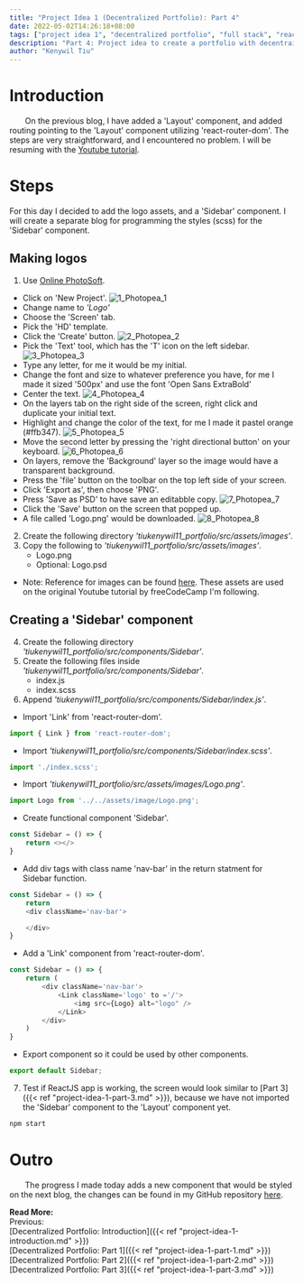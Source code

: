 ```yaml
---
title: "Project Idea 1 (Decentralized Portfolio): Part 4"
date: 2022-05-02T14:26:18+08:00
tags: ["project idea 1", "decentralized portfolio", "full stack", "reactjs", "javascript"]
description: "Part 4: Project idea to create a portfolio with decentrailized web3 technologies"
author: "Kenywil Tiu"
---
```

# Introduction

&nbsp;&nbsp;&nbsp;&nbsp;&nbsp;&nbsp; On the previous blog, I have added a 'Layout' component, and added routing pointing to the 'Layout' component utilizing 'react-router-dom'. The steps are very straightforward, and I encountered no problem. I will be resuming with the [Youtube tutorial](https://youtu.be/bmpI252DmiI). 

# Steps  
For this day I decided to add the logo assets, and a 'Sidebar' component. I will create a separate blog for programming the styles (scss) for the 'Sidebar' component.

## Making logos
1. Use [Online PhotoSoft](https://www.onlinephotosoft.com/).
- Click on 'New Project'.
![1_Photopea_1](/img/project-idea-1-part-4/1_Photopea_1.png)
- Change name to *'Logo'*
- Choose the 'Screen' tab.
- Pick the 'HD' template.
- Click the 'Create' button.
![2_Photopea_2](/img/project-idea-1-part-4/2_Photopea_2.png)
- Pick the 'Text' tool, which has the 'T' icon on the left sidebar.
![3_Photopea_3](/img/project-idea-1-part-4/3_Photopea_3.png)  
- Type any letter, for me it would be my initial.
- Change the font and size to whatever preference you have, for me I made it sized '500px' and use the font 'Open Sans ExtraBold'
- Center the text.
![4_Photopea_4](/img/project-idea-1-part-4/4_Photopea_4.png)  
- On the layers tab on the right side of the screen, right click and duplicate your initial text.
- Highlight and change the color of the text, for me I made it pastel orange (#ffb347).
![5_Photopea_5](/img/project-idea-1-part-4/5_Photopea_5.png)  
- Move the second letter by pressing the 'right directional button' on your keyboard.
![6_Photopea_6](/img/project-idea-1-part-4/6_Photopea_6.png)  
- On layers, remove the 'Background' layer so the image would have a transparent background.
- Press the 'file' button on the toolbar on the top left side of your screen.
- Click 'Export as', then choose 'PNG'.
- Press 'Save as PSD' to have save an editabble copy.
![7_Photopea_7](/img/project-idea-1-part-4/7_Photopea_7.png)  
- Click the 'Save' button on the screen that popped up.
- A file called 'Logo.png' would be downloaded.
![8_Photopea_8](/img/project-idea-1-part-4/8_Photopea_8.png)  

2. Create the following directory *'tiukenywil11_portfolio/src/assets/images'*.
3. Copy the following to *'tiukenywil11_portfolio/src/assets/images'*.
	- Logo.png
	- Optional: Logo.psd
- Note: Reference for images can be found [here](https://github.com/bobangajicsm/react-portfolio-website/tree/master/src/assets/images). These assets are used on the original Youtube tutorial by freeCodeCamp I'm following.

## Creating a 'Sidebar' component
4. Create the following directory *'tiukenywil11_portfolio/src/components/Sidebar'*.
5. Create the following files inside *'tiukenywil11_portfolio/src/components/Sidebar'*.
	- index.js
	- index.scss
6. Append *'tiukenywil11_portfolio/src/components/Sidebar/index.js'*.
- Import 'Link' from 'react-router-dom'.
```javascript
import { Link } from 'react-router-dom';
```  
- Import *'tiukenywil11_portfolio/src/components/Sidebar/index.scss'*.
```javascript
import './index.scss';
```  
- Import *'tiukenywil11_portfolio/src/assets/images/Logo.png'*.
```javascript
import Logo from '../../assets/image/Logo.png';
```  
- Create functional component 'Sidebar'.
```javascript
const Sidebar = () => {
	return <></>
}
```
- Add div tags with class name 'nav-bar' in the return statment for Sidebar function.
```javascript
const Sidebar = () => {
	return 
    <div className='nav-bar'>

    </div>
}
```
- Add a 'Link' component from 'react-router-dom'.
```javascript
const Sidebar = () => {
	return (
		<div className='nav-bar'>
			<Link className='logo' to ='/'>
				<img src={Logo} alt="logo" />
			</Link>
		</div>
	)
}
```
- Export component so it could be used by other components.
```javascript
export default Sidebar;
```  
7. Test if ReactJS app is working, the screen would look similar to [Part 3]({{< ref "project-idea-1-part-3.md" >}}), because we have not imported the 'Sidebar' component to the 'Layout' component yet.

```bash
npm start
```

# Outro  
&nbsp;&nbsp;&nbsp;&nbsp;&nbsp;&nbsp; The progress I made today adds a new component that would be styled on the next blog, the changes can be found in my GitHub repository [here](https://github.com/tiukenywil11/decentralized-portfolio/commit/ae9de68ba583ae7dbfca0bfab9cb1ddce266bad9).  
  
**Read More:**  
Previous:  
[Decentralized Portfolio: Introduction]({{< ref "project-idea-1-introduction.md" >}})  
[Decentralized Portfolio: Part 1]({{< ref "project-idea-1-part-1.md" >}})  
[Decentralized Portfolio: Part 2]({{< ref "project-idea-1-part-2.md" >}})  
[Decentralized Portfolio: Part 3]({{< ref "project-idea-1-part-3.md" >}})  
